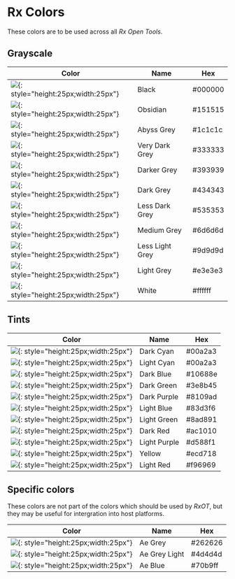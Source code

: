 # Rx Colors

These colors are to be used across all *Rx Open Tools*.

## Grayscale

| Color | Name | Hex |
| ---- | --------- | ------- |
| ![](colors/Grayscale/000000_black.svg){: style="height:25px;width:25px"} | Black | #000000 |
| ![](colors/Grayscale/151515_obsidian.svg){: style="height:25px;width:25px"} | Obsidian | #151515 |
| ![](colors/Grayscale/1c1c1c_abyss-grey.svg){: style="height:25px;width:25px"} | Abyss Grey | #1c1c1c |
| ![](colors/Grayscale/333333_very-dark-grey.svg){: style="height:25px;width:25px"} | Very Dark Grey | #333333 |
| ![](colors/Grayscale/393939_darker-grey.svg){: style="height:25px;width:25px"} | Darker Grey | #393939 |
| ![](colors/Grayscale/434343_dark-grey.svg){: style="height:25px;width:25px"} | Dark Grey | #434343 |
| ![](colors/Grayscale/535353_less-dark-grey.svg){: style="height:25px;width:25px"} | Less Dark Grey | #535353 |
| ![](colors/Grayscale/6d6d6d_medium-grey.svg){: style="height:25px;width:25px"} | Medium Grey | #6d6d6d |
| ![](colors/Grayscale/9d9d9d_less-light-grey.svg){: style="height:25px;width:25px"} | Less Light Grey | #9d9d9d |
| ![](colors/Grayscale/e3e3e3_light-grey.svg){: style="height:25px;width:25px"} | Light Grey | #e3e3e3 |
| ![](colors/Grayscale/ffffff_white.svg){: style="height:25px;width:25px"} | White | #ffffff |

## Tints

| Color | Name | Hex |
| ---- | --------- | ------- |
| ![](colors/Tints/00a2a3_dark-cyan.svg){: style="height:25px;width:25px"} | Dark Cyan | #00a2a3 |
| ![](colors/Tints/00a2a3_light-cyan.svg){: style="height:25px;width:25px"} | Light Cyan | #00a2a3 |
| ![](colors/Tints/10688e_dark-blue.svg){: style="height:25px;width:25px"} | Dark Blue | #10688e |
| ![](colors/Tints/3e8b45_dark-green.svg){: style="height:25px;width:25px"} | Dark Green | #3e8b45 |
| ![](colors/Tints/8109ad_dark-purple.svg){: style="height:25px;width:25px"} | Dark Purple | #8109ad |
| ![](colors/Tints/83d3f6_light-blue.svg){: style="height:25px;width:25px"} | Light Blue | #83d3f6 |
| ![](colors/Tints/8ad891_light-green.svg){: style="height:25px;width:25px"} | Light Green | #8ad891 |
| ![](colors/Tints/ac1010_dark-red.svg){: style="height:25px;width:25px"} | Dark Red | #ac1010 |
| ![](colors/Tints/d588f1_light-purple.svg){: style="height:25px;width:25px"} | Light Purple | #d588f1 |
| ![](colors/Tints/ecd718_yellow.svg){: style="height:25px;width:25px"} | Yellow | #ecd718 |
| ![](colors/Tints/f96969_light-red.svg){: style="height:25px;width:25px"} | Light Red | #f96969 |

## Specific colors

These colors are not part of the colors which should be used by *RxOT*, but they may be useful for intergration into host platforms.

| Color | Name | Hex |
| ---- | ------- | ----------- |
| ![](colors/Specific/262626_ae-grey.svg){: style="height:25px;width:25px"} | Ae Grey | #262626 |
| ![](colors/Specific/4d4d4d_ae-grey-light.svg){: style="height:25px;width:25px"} | Ae Grey Light | #4d4d4d |
| ![](colors/Specific/70b9ff_ae-blue.svg){: style="height:25px;width:25px"} | Ae Blue | #70b9ff |